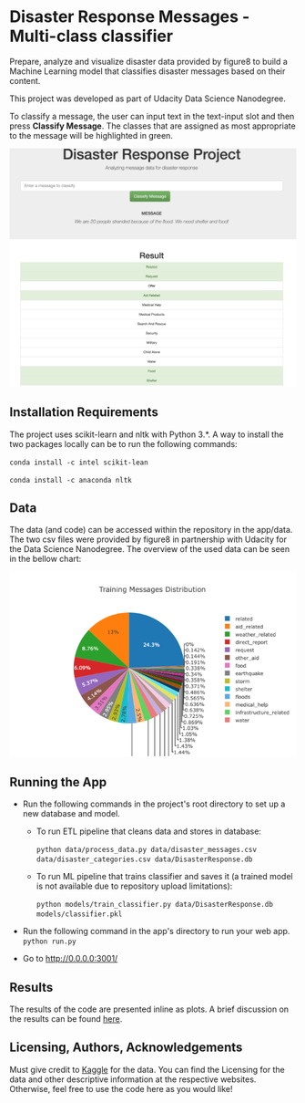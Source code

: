 # Disaster Response Messages - Multi-class classifier

Prepare, analyze and visualize disaster data provided by figure8 to build a Machine Learning model that classifies disaster messages based on their content. 

This project was developed as part of Udacity Data Science Nanodegree.

To classify a message, the user can input text in the text-input slot and then press __Classify Message__. The classes that are assigned as most appropriate to the message will be highlighted in green.

![Classify messages example](figures/example.png)

## Installation Requirements

The project uses scikit-learn and nltk with Python 3.*. A way to install the two packages locally can be to run the following commands:

`conda install -c intel scikit-lean`

`conda install -c anaconda nltk`

## Data
The data (and code) can be accessed within the repository in the app/data. The two csv files were provided by figure8 in partnership with Udacity for the Data Science Nanodegree.
The overview of the used data can be seen in the bellow chart:

![Training Data Overview](figures/pie-chart-messages.png)


## Running the App

* Run the following commands in the project's root directory to set up a new database and model.

    * To run ETL pipeline that cleans data and stores in database:

        `python data/process_data.py data/disaster_messages.csv data/disaster_categories.csv data/DisasterResponse.db`

    * To run ML pipeline that trains classifier and saves it (a trained model is not available due to repository upload limitations):

        `python models/train_classifier.py data/DisasterResponse.db models/classifier.pkl` 

* Run the following command in the app's directory to run your web app. 
    `python run.py`

* Go to http://0.0.0.0:3001/


## Results 

The results of the code are presented inline as plots. 
A brief discussion on the results can be found [here](https://medium.com/@mlacra/data-science-insights-2019-60e916d7e120?sk=370fcb0edf2fbb69b01b1f16ae31c89a).

## Licensing, Authors, Acknowledgements

Must give credit to [Kaggle](https://www.kaggle.com) for the data. 
You can find the Licensing for the data and other descriptive information at the respective websites. Otherwise, feel free to use the code here as you would like!
